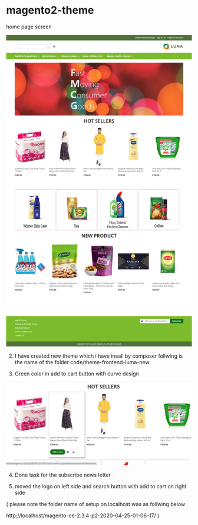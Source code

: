 # magento2-theme

home page screen

![Alt text](https://github.com/harwanidinesh/magento2-theme/blob/main/images/home-page.png "Optional title")

2) I have created new theme which i have insall by composer follwing is the name   of the folder 
code/theme-frontend-luma-new

3) Green color in add to cart  button with curve design 

![Alt text](https://github.com/harwanidinesh/magento2-theme/blob/main/images/front-product.png "Optional title")

4) Done task for the subscribe news letter 

5) moved the logo on left side and search button with add to cart  on right side 

( please note the folder name of setup on localhost  was as follwing below 

http://localhost/magento-ce-2.3.4-p2-2020-04-25-01-06-17/ )




